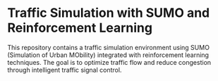 # Traffic Simulation with SUMO and Reinforcement Learning

This repository contains a traffic simulation environment using SUMO (Simulation of Urban MObility) integrated with reinforcement learning techniques. The goal is to optimize traffic flow and reduce congestion through intelligent traffic signal control.
